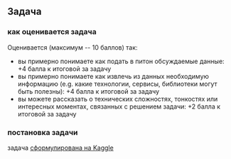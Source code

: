 ## Задача
### как оценивается задача
Оценивается (максимум -- 10 баллов) так:
* вы примерно понимаете как подать в питон обсуждаемые данные: +4 балла к итоговой за задачу
* вы примерно понимаете как извлечь из данных необходимую информацию (e.g. какие технологии, сервисы, библиотеки могут быть полезны): +4 балла к итоговой за задачу
* вы можете рассказать о технических сложностях, тонкостях или интересных моментах, связанных с решением задачи: +2 балла к итоговой за задачу

### постановка задачи
задача [сформулирована на Kaggle](https://www.kaggle.com/c/data-science-for-good-careervillage)
